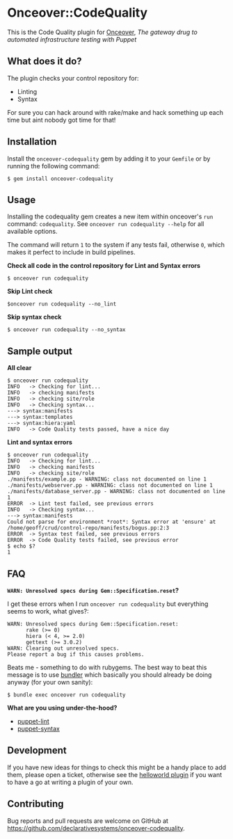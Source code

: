 # Onceover::CodeQuality

This is the Code Quality plugin for [Onceover](https://github.com/dylanratcliffe/onceover), _The gateway drug to automated infrastructure testing with Puppet_

## What does it do?
The plugin checks your control repository for:

* Linting
* Syntax

For sure you can hack around with rake/make and hack something up each time but aint nobody got time for that!

## Installation

Install the `onceover-codequality` gem by adding it to your `Gemfile` or by running the following command:

```shell
$ gem install onceover-codequality
```

## Usage

Installing the codequality gem creates a new item within onceover's `run` command: `codequality`.  See `onceover run codequality --help` for all available options.

The command will return `1` to the system if any tests fail, otherwise `0`, which makes it perfect to include in build pipelines.


**Check all code in the control repository for Lint and Syntax errors**

```shell
$ onceover run codequality
```

**Skip Lint check**

```shell
$onceover run codequality --no_lint
```

**Skip syntax check**

```shell
$ onceover run codequality --no_syntax
```

## Sample output

**All clear**

```shell
$ onceover run codequality
INFO   -> Checking for lint...
INFO   -> checking manifests
INFO   -> checking site/role
INFO   -> Checking syntax...
---> syntax:manifests
---> syntax:templates
---> syntax:hiera:yaml
INFO   -> Code Quality tests passed, have a nice day
```

**Lint and syntax errors**

```shell
$ onceover run codequality
INFO   -> Checking for lint...
INFO   -> checking manifests
INFO   -> checking site/role
./manifests/example.pp - WARNING: class not documented on line 1
./manifests/webserver.pp - WARNING: class not documented on line 1
./manifests/database_server.pp - WARNING: class not documented on line 1
ERROR  -> Lint test failed, see previous errors
INFO   -> Checking syntax...
---> syntax:manifests
Could not parse for environment *root*: Syntax error at 'ensure' at /home/geoff/crud/control-repo/manifests/bogus.pp:2:3
ERROR  -> Syntax test failed, see previous errors
ERROR  -> Code Quality tests failed, see previous error
$ echo $?
1
```

## FAQ

**`WARN: Unresolved specs during Gem::Specification.reset`?**

I get these errors when I run `onceover run codequality` but everything seems to work, what gives?:

```
WARN: Unresolved specs during Gem::Specification.reset:
      rake (>= 0)
      hiera (< 4, >= 2.0)
      gettext (>= 3.0.2)
WARN: Clearing out unresolved specs.
Please report a bug if this causes problems.
```

Beats me - something to do with rubygems.  The best way to beat this message is to use [bundler](https://github.com/bundler/bundler) which basically you should already be doing anyway (for your own sanity):

```shell
$ bundle exec onceover run codequality
```

**What are you using under-the-hood?**

* [puppet-lint](https://github.com/rodjek/puppet-lint)
* [puppet-syntax](https://github.com/voxpupuli/puppet-syntax) 

## Development

If you have new ideas for things to check this might be a handy place to add them, please open a ticket, otherwise see the [helloworld plugin](https://github.com/declarativesystems/onceover-helloworld) if you want to have a go at writing a plugin of your own.

## Contributing

Bug reports and pull requests are welcome on GitHub at https://github.com/declarativesystems/onceover-codequality.
